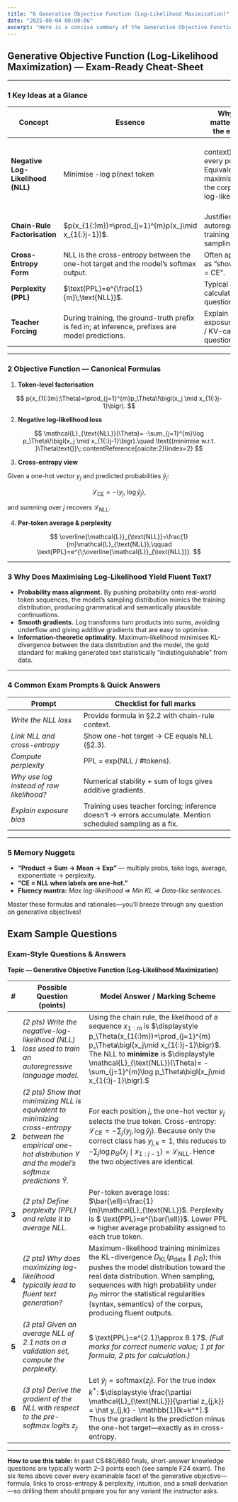 ```yaml
---
title: "6 Generative Objective Function (Log-Likelihood Maximization)"
date: "2025-08-04 00:00:06"
excerpt: "Here is a concise summary of the Generative Objective Function and its role in training generative models."
---
```


## Generative Objective Function (Log-Likelihood Maximization) — **Exam-Ready Cheat-Sheet**

---

### 1 Key Ideas at a Glance

| Concept                           | Essence                                                                                           | Why it matters on the exam                                                        |                                                                               |
| --------------------------------- | ------------------------------------------------------------------------------------------------- | --------------------------------------------------------------------------------- | ----------------------------------------------------------------------------- |
| **Negative Log-Likelihood (NLL)** | Minimise -log p(next token                                                                        | context) over every position. Equivalent to maximising the corpus log-likelihood. | You must **write the full loss** and relate it to cross-entropy & perplexity. |
| **Chain-Rule Factorisation**      | $p(x_{1{:}m})=\prod_{j=1}^{m}p(x_j\mid x_{1{:}j-1})$.                                             | Justifies autoregressive training & sampling.                                     |                                                                               |
| **Cross-Entropy Form**            | NLL is the cross-entropy between the one-hot target and the model’s softmax output.               | Often appears as “show NLL = CE”.                                                 |                                                                               |
| **Perplexity (PPL)**              | $\text{PPL}=e^{\frac{1}{m}\;\text{NLL}}$.                                                         | Typical short calculation question.                                               |                                                                               |
| **Teacher Forcing**               | During training, the ground-truth prefix is fed in; at inference, prefixes are model predictions. | Explain exposure bias / KV-cache questions.                                       |                                                                               |

---

### 2 Objective Function — Canonical Formulas

1. **Token-level factorisation**

$$
p(x_{1{:}m};\Theta)=\prod_{j=1}^{m}p_\Theta\!\bigl(x_j \mid x_{1{:}j-1}\bigr).
$$

2. **Negative log-likelihood loss**

$$
\mathcal{L}_{\text{NLL}}(\Theta)=
-\sum_{j=1}^{m}\log p_\Theta\!\bigl(x_j \mid x_{1{:}j-1}\bigr).\quad
\text{(minimise w.r.t. }\Theta\text{)}\;:contentReference[oaicite:2]{index=2}
$$

3. **Cross-entropy view**

Given a one-hot vector $y_j$ and predicted probabilities $\hat y_j$:

$$
\mathcal{L}_{\text{CE}}=-\langle y_j,\;\log \hat y_j\rangle,
$$

and summing over $j$ recovers $\mathcal{L}_{\text{NLL}}$.

4. **Per-token average & perplexity**

$$
\overline{\mathcal{L}}_{\text{NLL}}=\frac{1}{m}\mathcal{L}_{\text{NLL}},\qquad
\text{PPL}=e^{\;\overline{\mathcal{L}}_{\text{NLL}}}.
$$

---

### 3 Why Does Maximising Log-Likelihood Yield Fluent Text?

- **Probability mass alignment.** By pushing probability onto real-world token sequences, the model’s sampling distribution mimics the training distribution, producing grammatical and semantically plausible continuations.
- **Smooth gradients.** Log transforms turn products into sums, avoiding underflow and giving additive gradients that are easy to optimise.
- **Information-theoretic optimality.** Maximum-likelihood minimises KL-divergence between the data distribution and the model, the gold standard for making generated text statistically “indistinguishable” from data.

---

### 4 Common Exam Prompts & Quick Answers

| Prompt                                   | Checklist for full marks                                                                                   |
| ---------------------------------------- | ---------------------------------------------------------------------------------------------------------- |
| _Write the NLL loss_                     | Provide formula in §2.2 with chain-rule context.                                                           |
| _Link NLL and cross-entropy_             | Show one-hot target → CE equals NLL (§2.3).                                                                |
| _Compute perplexity_                     | PPL = exp(NLL / #tokens).                                                                                  |
| _Why use log instead of raw likelihood?_ | Numerical stability + sum of logs gives additive gradients.                                                |
| _Explain exposure bias_                  | Training uses teacher forcing; inference doesn’t → errors accumulate. Mention scheduled sampling as a fix. |

---

### 5 Memory Nuggets

- **“Product → Sum → Mean → Exp”** — multiply probs, take logs, average, exponentiate → perplexity.
- **“CE = NLL when labels are one-hot.”**
- **Fluency mantra:** _Max log-likelihood ⇒ Min KL ⇒ Data-like sentences._

Master these formulas and rationales—you’ll breeze through any question on generative objectives!

## Exam Sample Questions

### Exam-Style Questions & Answers

**Topic — Generative Objective Function (Log-Likelihood Maximization)**

| #     | Possible Question (points)                                                                                                                                                  | Model Answer / Marking Scheme                                                                                                                                                                                                                                                                                                                                |
| ----- | --------------------------------------------------------------------------------------------------------------------------------------------------------------------------- | ------------------------------------------------------------------------------------------------------------------------------------------------------------------------------------------------------------------------------------------------------------------------------------------------------------------------------------------------------------ |
| **1** | _(2 pts)_ _Write the negative-log-likelihood (NLL) loss used to train an autoregressive language model._                                                                    | Using the chain rule, the likelihood of a sequence $x_{1{:}m}$ is $\displaystyle p_\Theta(x_{1{:}m})=\prod_{j=1}^{m} p_\Theta\bigl(x_j\mid x_{1{:}j-1}\bigr)$. The NLL to **minimize** is $\displaystyle \mathcal{L}_{\text{NLL}}(\Theta)= -\sum_{j=1}^{m}\log p_\Theta\bigl(x_j\mid x_{1{:}j-1}\bigr).$                                                     |
| **2** | _(2 pts)_ _Show that minimizing NLL is equivalent to minimizing cross-entropy between the empirical one-hot distribution $Y$ and the model’s softmax predictions $\hat Y$._ | For each position $j$, the one-hot vector $y_j$ selects the true token. Cross-entropy: $\mathcal{L}_{\text{CE}}=-\!\sum_j \langle y_j,\log \hat y_j\rangle.$ Because only the correct class has $y_{j,k}=1$, this reduces to $-\sum_j\log p_\Theta(x_j\mid x_{1{:}j-1})=\mathcal{L}_{\text{NLL}}$. Hence the two objectives are identical.                   |
| **3** | _(2 pts)_ _Define perplexity (PPL) and relate it to average NLL._                                                                                                           | Per-token average loss: $\bar{\ell}=\frac{1}{m}\mathcal{L}_{\text{NLL}}$. Perplexity is $ \text{PPL}=e^{\bar{\ell}}$. Lower PPL ⇒ higher average probability assigned to each true token.                                                                                                                                                                    |
| **4** | _(2 pts)_ _Why does maximizing log-likelihood typically lead to fluent text generation?_                                                                                    | Maximum-likelihood training minimizes the KL-divergence $D_{\text{KL}}\bigl(p_{\text{data}}\parallel p_\Theta\bigr)$; this pushes the model distribution toward the real data distribution. When sampling, sequences with high probability under $p_\Theta$ mirror the statistical regularities (syntax, semantics) of the corpus, producing fluent outputs. |
| **5** | _(3 pts)_ _Given an average NLL of 2.1 nats on a validation set, compute the perplexity._                                                                                   | $ \text{PPL}=e^{2.1}\approx 8.17$. _(Full marks for correct numeric value; 1 pt for formula, 2 pts for calculation.)_                                                                                                                                                                                                                                        |
| **6** | _(3 pts)_ _Derive the gradient of the NLL with respect to the pre-softmax logits $z_j$._                                                                                    | Let $\hat y_j=\text{softmax}(z_j)$. For the true index $k^*$: $\displaystyle \frac{\partial \mathcal{L}_{\text{NLL}}}{\partial z_{j,k}} = \hat y_{j,k} - \mathbb{1}[k=k^*].$ Thus the gradient is the prediction minus the one-hot target—exactly as in cross-entropy.                                                                                       |

---

**How to use this table:** In past CS480/680 finals, short-answer knowledge questions are typically worth 2–3 points each (see sample F24 exam). The six items above cover every examinable facet of the generative objective—formula, links to cross-entropy & perplexity, intuition, and a small derivation—so drilling them should prepare you for any variant the instructor asks.
